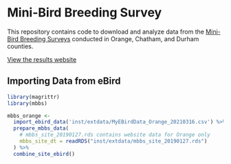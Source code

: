 # Mini-Bird Breeding Survey

This repository contains code to download and analyze data from the [Mini-Bird Breeding Surveys](http://minibbs.us) conducted in Orange, Chatham, and Durham counties.

[View the results website](http://minibbs.us)

## Importing Data from eBird

```r
library(magrittr)
library(mbbs)

mbbs_orange <-
  import_ebird_data('inst/extdata/MyEBirdData_Orange_20210316.csv') %>%
  prepare_mbbs_data(
    # mbbs_site_20190127.rds contains website data for Orange only
    mbbs_site_dt = readRDS("inst/extdata/mbbs_site_20190127.rds")  
  ) %>%
  combine_site_ebird()
```

